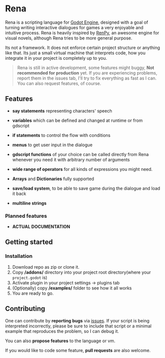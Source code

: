 # Rena

Rena is a scripting language for [Godot Engine](https://godotengine.org), designed with a goal of turning writing interactive dialogues for games a very enjoyable and intuitive process. Rena is heavily inspired by [RenPy](https://www.renpy.org), an awesome engine for visual novels, although Rena tries to be more general purpose. 

Its not a framework. It does not enforce certain project structure or anything like that. Its just a small virtual machine that interprets code, how you integrate it in your project is completely up to you. 


> Rena is still in active development, some features might buggy, **Not recommended for production** yet. If you are experiencing problems, report them in the issues tab, I'll try to fix everything as fast as I can. You can also request features, of course.



## Features

- **say statements** representing characters' speech

- **variables** which can be defined and changed at runtime or from gdscript

- **if statements** to control the flow with conditions

- **menus** to get user input in the dialogue

- **gdscript functions** of your choice can be called directly from Rena whenever you need it with arbitrary number of arguments

- **wide range of operators** for all kinds of  expressions you might need.

- **Arrays** and **Dictionaries** fully supported

- **save/load system**, to be able to save game during the dialogue and load it back

- **multiline strings**

### Planned features

- **ACTUAL DOCUMENTATION**

  

## Getting started

### Installation

1. Download repo as zip or clone it.
2. Copy **/addons/** directory into your project root directory(where your `project.godot` is)
3. Activate plugin in your project settings -> plugins tab
4. (Optionally) copy **/examples/** folder to see how it all works
5. You are ready to go.

## Contributing

One can contribute by **reporting bugs** via [issues](https://github.com/cmd410/Rena/issues). If your script is being interpreted incorrectly, please be sure to include that script or a minimal example that reproduces the problem, so I can debug it.

You can also **propose features** to the language or vm.

If you would like to code some feature, **pull requests** are also welcome.
